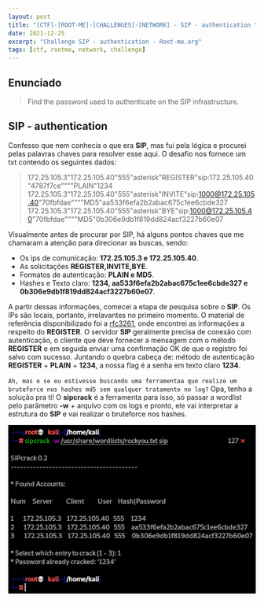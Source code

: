 ```yaml
---
layout: post
title: "[CTF]-[ROOT-ME]-[CHALLENGES]-[NETWORK] - SIP - authentication "
date: 2021-12-25
excerpt: "Challenge SIP - authentication - Root-me.org"
tags: [ctf, rootme, network, challenge]
---
```


## Enunciado

>Find the password used to authenticate on the SIP infrastructure.

## SIP - authentication

Confesso que nem conhecia o que era __SIP__, mas fui pela lógica e procurei pelas palavras chaves para resolver esse aqui. O desafio nos fornece um txt contendo os seguintes dados:

>172.25.105.3"172.25.105.40"555"asterisk"REGISTER"sip:172.25.105.40"4787f7ce""""PLAIN"1234
>172.25.105.3"172.25.105.40"555"asterisk"INVITE"sip:1000@172.25.105.40"70fbfdae""""MD5"aa533f6efa2b2abac675c1ee6cbde327
>172.25.105.3"172.25.105.40"555"asterisk"BYE"sip:1000@172.25.105.40"70fbfdae""""MD5"0b306e9db1f819dd824acf3227b60e07

Visualmente antes de procurar por SIP, há alguns pontos chaves que me chamaram a atenção para direcionar as buscas, sendo:

* Os ips de comunicação: __172.25.105.3 e 172.25.105.40__.
* As solicitações __REGISTER,INVITE,BYE__.
* Formatos de autenticação: __PLAIN e MD5__.
* Hashes e Texto claro: __1234, aa533f6efa2b2abac675c1ee6cbde327 e 0b306e9db1f819dd824acf3227b60e07__.

A partir dessas informações, comecei a etapa de pesquisa sobre o __SIP__. Os IPs são locais, portanto, irrelavantes no primeiro momento. O material de referência disponibilizado foi a [rfc3261](https://repository.root-me.org/RFC/EN%20-%20rfc3261.txt), onde encontrei as informações a respeito do __REGISTER__. O servidor __SIP__ geralmente precisa de conexão com autenticação, o cliente que deve fornecer a mensagem com o método __REGISTER__ e em seguida enviar uma confirmação OK de que o registro foi salvo com sucesso. Juntando o quebra cabeça de: método de autenticação __REGISTER__ + __PLAIN__ + __1234__, a nossa flag é a senha em texto claro __1234__.

`Ah, mas e se eu estivesse buscando uma ferramentaa que realize um bruteforce nos hashes md5 sem qualquer tratamento no log?` Opa, tenho a solução pra ti! O __sipcrack__ é a ferramenta para isso, só passar a wordlist pelo parâmetro __-w__ + arquivo com os logs e pronto, ele vai interpretar a estrutura do __SIP__ e vai realizar o bruteforce nos hashes.

![sipcrack](/img_posts/ctf/rootme/network/sip-auth.png)
